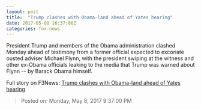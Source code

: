 ```yaml
---
layout: post
title:  "Trump clashes with Obama-land ahead of Yates hearing"
date: 2017-05-08 16:37:00Z
categories: fox-news
---
```


President Trump and members of the Obama administration clashed Monday ahead of testimony from a former official expected to excoriate ousted adviser Michael Flynn, with the president swiping at the witness and other ex-Obama officials leaking to the media that Trump was warned about Flynn -- by Barack Obama himself.


Full story on F3News: [Trump clashes with Obama-land ahead of Yates hearing](http://www.f3nws.com/n/bRx3HG)

> Posted on: Monday, May 8, 2017 9:37:00 PM
